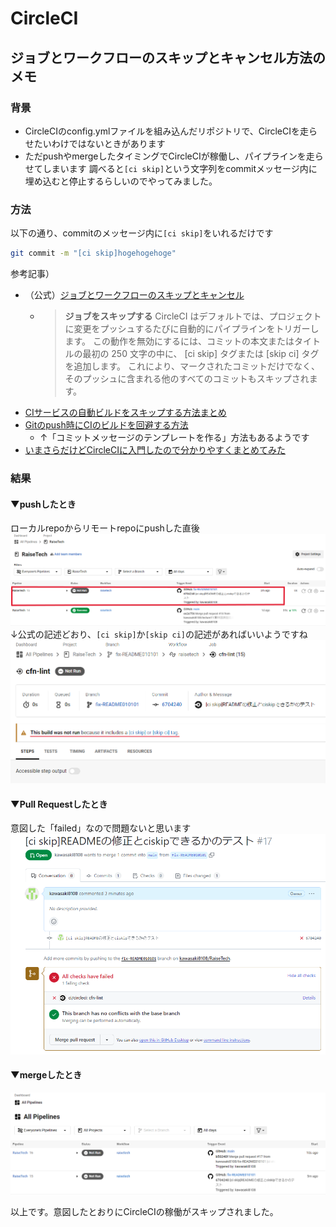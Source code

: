 # CircleCI
## ジョブとワークフローのスキップとキャンセル方法のメモ
### 背景
* CircleCIのconfig.ymlファイルを組み込んだリポジトリで、CircleCIを走らせたいわけではないときがあります
* ただpushやmergeしたタイミングでCircleCIが稼働し、パイプラインを走らせてしまいます
調べると`[ci skip]`という文字列をcommitメッセージ内に埋め込むと停止するらしいのでやってみました。

### 方法
以下の通り、commitのメッセージ内に`[ci skip]`をいれるだけです
```bash
git commit -m "[ci skip]hogehogehoge"
```

参考記事）
* （公式）[ジョブとワークフローのスキップとキャンセル](https://circleci.com/docs/ja/skip-build/)
  * >**ジョブをスキップする**
CircleCI はデフォルトでは、プロジェクトに変更をプッシュするたびに自動的にパイプラインをトリガーします。 この動作を無効にするには、コミットの本文またはタイトルの最初の 250 文字の中に、 [ci skip] タグまたは [skip ci] タグを追加します。 これにより、マークされたコミットだけでなく、そのプッシュに含まれる他のすべてのコミットもスキップされます。
* [CIサービスの自動ビルドをスキップする方法まとめ](https://qiita.com/vmmhypervisor/items/f10c77a375c2a663b300)
* [Gitのpush時にCIのビルドを回避する方法](https://techracho.bpsinc.jp/sugita/2019_12_18/84820)
  * ↑「コミットメッセージのテンプレートを作る」方法もあるようです
* [いまさらだけどCircleCIに入門したので分かりやすくまとめてみた](https://qiita.com/gold-kou/items/4c7e62434af455e977c2)

### 結果
#### ▼pushしたとき
ローカルrepoからリモートrepoにpushした直後<br>
![pushしたときのCircleCIの状態](pushしたときのCircleCIの状態.png)<br>
↓公式の記述どおり、`[ci skip]`か`[skip ci]`の記述があればいいようですね<br>
![pushしたときのCircleCIの状態2](pushしたときのCircleCIの状態2.png)<br>
#### ▼Pull Requestしたとき
意図した「failed」なので問題ないと思います<br>
![PRしたとき](PRしたとき.png)<br>
#### ▼mergeしたとき
![mergeしたとき](mergeしたとき.png)<br>

以上です。意図したとおりにCircleCIの稼働がスキップされました。